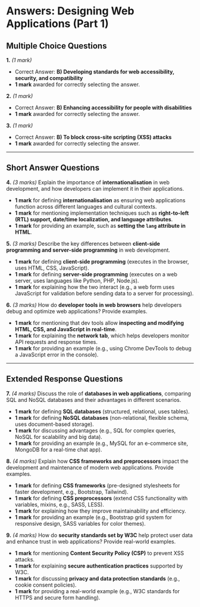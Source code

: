 # **Answers: Designing Web Applications (Part 1)**

## **Multiple Choice Questions**

**1.** *(1 mark)*  
- Correct Answer: **B) Developing standards for web accessibility, security, and compatibility**  
- **1 mark** awarded for correctly selecting the answer.  

**2.** *(1 mark)*  
- Correct Answer: **B) Enhancing accessibility for people with disabilities**  
- **1 mark** awarded for correctly selecting the answer.  

**3.** *(1 mark)*  
- Correct Answer: **B) To block cross-site scripting (XSS) attacks**  
- **1 mark** awarded for correctly selecting the answer.  

---

## **Short Answer Questions**

**4.** *(3 marks)* Explain the importance of **internationalisation** in web development, and how developers can implement it in their applications.  
- **1 mark** for defining **internationalisation** as ensuring web applications function across different languages and cultural contexts.  
- **1 mark** for mentioning implementation techniques such as **right-to-left (RTL) support, date/time localization, and language attributes**.  
- **1 mark** for providing an example, such as **setting the `lang` attribute in HTML**.  

**5.** *(3 marks)* Describe the key differences between **client-side programming and server-side programming** in web development.  
- **1 mark** for defining **client-side programming** (executes in the browser, uses HTML, CSS, JavaScript).  
- **1 mark** for defining **server-side programming** (executes on a web server, uses languages like Python, PHP, Node.js).  
- **1 mark** for explaining how the two interact (e.g., a web form uses JavaScript for validation before sending data to a server for processing).  

**6.** *(3 marks)* How do **developer tools in web browsers** help developers debug and optimize web applications? Provide examples.  
- **1 mark** for mentioning that dev tools allow **inspecting and modifying HTML, CSS, and JavaScript in real-time**.  
- **1 mark** for explaining the **network tab**, which helps developers monitor API requests and response times.  
- **1 mark** for providing an example (e.g., using Chrome DevTools to debug a JavaScript error in the console).  

---

## **Extended Response Questions**

**7.** *(4 marks)* Discuss the role of **databases in web applications**, comparing SQL and NoSQL databases and their advantages in different scenarios.  
- **1 mark** for defining **SQL databases** (structured, relational, uses tables).  
- **1 mark** for defining **NoSQL databases** (non-relational, flexible schema, uses document-based storage).  
- **1 mark** for discussing advantages (e.g., SQL for complex queries, NoSQL for scalability and big data).  
- **1 mark** for providing an example (e.g., MySQL for an e-commerce site, MongoDB for a real-time chat app).  

**8.** *(4 marks)* Explain how **CSS frameworks and preprocessors** impact the development and maintenance of modern web applications. Provide examples.  
- **1 mark** for defining **CSS frameworks** (pre-designed stylesheets for faster development, e.g., Bootstrap, Tailwind).  
- **1 mark** for defining **CSS preprocessors** (extend CSS functionality with variables, mixins, e.g., SASS, LESS).  
- **1 mark** for explaining how they improve maintainability and efficiency.  
- **1 mark** for providing an example (e.g., Bootstrap grid system for responsive design, SASS variables for color themes).  

**9.** *(4 marks)* How do **security standards set by W3C** help protect user data and enhance trust in web applications? Provide real-world examples.  
- **1 mark** for mentioning **Content Security Policy (CSP)** to prevent XSS attacks.  
- **1 mark** for explaining **secure authentication practices** supported by W3C.  
- **1 mark** for discussing **privacy and data protection standards** (e.g., cookie consent policies).  
- **1 mark** for providing a real-world example (e.g., W3C standards for HTTPS and secure form handling).

